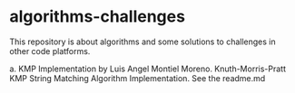 # algorithms-challenges
This repository is about algorithms and some solutions to challenges in other code platforms. 

a. KMP Implementation by Luis Angel Montiel Moreno. Knuth-Morris-Pratt KMP String Matching Algorithm Implementation. See the readme.md
